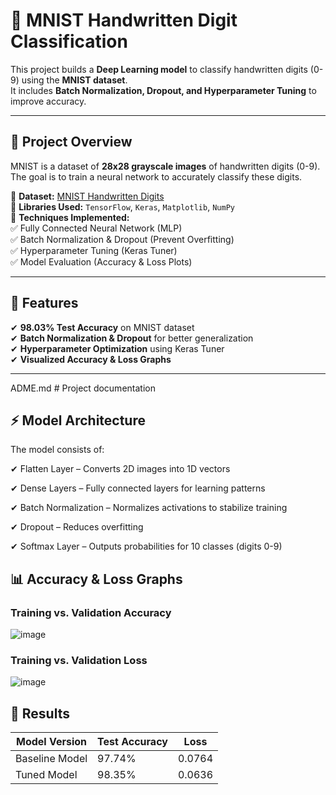 # 🧠 MNIST Handwritten Digit Classification  
This project builds a **Deep Learning model** to classify handwritten digits (0-9) using the **MNIST dataset**.  
It includes **Batch Normalization, Dropout, and Hyperparameter Tuning** to improve accuracy.  

---

## 📌 Project Overview  
MNIST is a dataset of **28x28 grayscale images** of handwritten digits (0-9).  
The goal is to train a neural network to accurately classify these digits.  

🔹 **Dataset:** [MNIST Handwritten Digits](http://yann.lecun.com/exdb/mnist/)  
🔹 **Libraries Used:** `TensorFlow`, `Keras`, `Matplotlib`, `NumPy`  
🔹 **Techniques Implemented:**  
   ✅ Fully Connected Neural Network (MLP)  
   ✅ Batch Normalization & Dropout (Prevent Overfitting)  
   ✅ Hyperparameter Tuning (Keras Tuner)  
   ✅ Model Evaluation (Accuracy & Loss Plots)  

---

## 🚀 Features  
✔ **98.03% Test Accuracy** on MNIST dataset  
✔ **Batch Normalization & Dropout** for better generalization  
✔ **Hyperparameter Optimization** using Keras Tuner  
✔ **Visualized Accuracy & Loss Graphs**  

---

ADME.md                    # Project documentation


## ⚡ Model Architecture
The model consists of:

✔ Flatten Layer – Converts 2D images into 1D vectors

✔ Dense Layers – Fully connected layers for learning patterns

✔ Batch Normalization – Normalizes activations to stabilize training

✔ Dropout – Reduces overfitting

✔ Softmax Layer – Outputs probabilities for 10 classes (digits 0-9)

## 📊 Accuracy & Loss Graphs
### Training vs. Validation Accuracy
![image](https://github.com/user-attachments/assets/58de177e-5fbe-48b6-a883-6e6b6f47ef28)

### Training vs. Validation Loss
![image](https://github.com/user-attachments/assets/588b8cc4-e90e-43d3-886a-67817d31b4b1)


## 🎯 Results
| Model Version |	Test Accuracy |	Loss |
| -------------| ------------ | --------- |
| Baseline Model |	97.74%	| 0.0764 |
| Tuned Model	| 98.35%	| 0.0636 |



